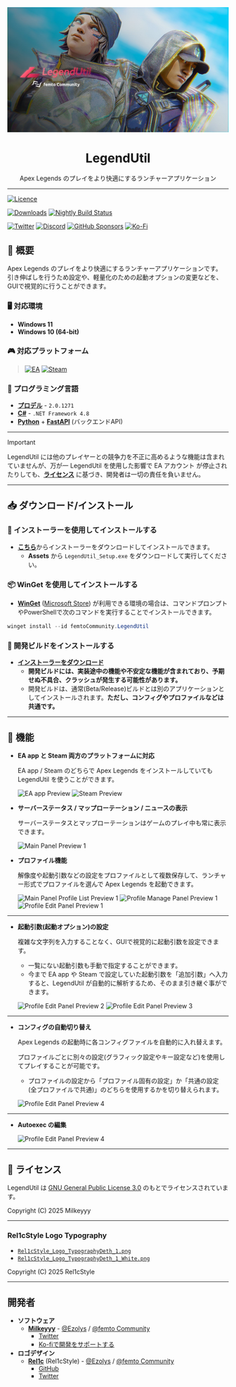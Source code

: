 <div align="center">
<img src="./Resources/Images/Splash/SplashImage.jpg?raw=true" alt="LegendUtil Banner" title="LegendUtil">
<h1>LegendUtil</h1>
<p>Apex Legends のプレイをより快適にするランチャーアプリケーション</p>
</div>

---

[![Licence](https://img.shields.io/github/license/femtoCommunity/LegendUtil?style=for-the-badge)](#-ライセンス)

[![Downloads](https://img.shields.io/github/downloads/femtoCommunity/LegendUtil/total?style=for-the-badge)](https://github.com/femtoCommunity/LegendUtil/releases)
[![Nightly Build Status](https://img.shields.io/github/actions/workflow/status/femtoCommunity/LegendUtil/nightly_rdr.yml?branch=dev&style=for-the-badge&label=Nightly%20Build)](https://github.com/femtoCommunity/LegendUtil/actions/workflows/nightly_rdr.yml)

[![Twitter](https://img.shields.io/badge/Twitter-%231DA1F2.svg?style=for-the-badge&logo=Twitter&logoColor=white)](https://twitter.com/Milkeyyy_53)
[![Discord](https://img.shields.io/badge/Discord-%235865F2.svg?style=for-the-badge&logo=discord&logoColor=white)](https://discord.gg/Y5FrzPft3M)
[![GitHub Sponsors](https://img.shields.io/github/sponsors/Milkeyyy?style=for-the-badge&logo=githubsponsors)](https://github.com/sponsors/Milkeyyy)
[![Ko-Fi](https://img.shields.io/badge/Ko--fi-F16061?style=for-the-badge&logo=ko-fi&logoColor=white)](https://ko-fi.com/milkeyyy)

## 📃 概要
Apex Legends のプレイをより快適にするランチャーアプリケーションです。
引き伸ばしを行うため設定や、軽量化のための起動オプションの変更などを、GUIで視覚的に行うことができます。

### 🖥️ 対応環境
- **Windows 11**
- **Windows 10 (64-bit)**

### 🎮 対応プラットフォーム
> [![EA](https://img.shields.io/badge/ea%20app-%23000000.svg?style=for-the-badge&logo=ea&logoColor=ffffff&color=e6371e)](https://www.ea.com/ja-jp/ea-app)
> [![Steam](https://img.shields.io/badge/steam-%23000000.svg?style=for-the-badge&logo=steam&logoColor=000000&color=e2e2e2)](https://store.steampowered.com/about/)

### 📝 プログラミング言語
- [**プロデル**](https://produ.irelang.jp/) - `2.0.1271`
- [**C#**](https://learn.microsoft.com/ja-jp/dotnet/csharp/) - `.NET Framework 4.8`
- [**Python**](https://www.python.org) + [**FastAPI**](https://fastapi.tiangolo.com/) (バックエンドAPI)

---

> [!IMPORTANT]
> LegendUtil には他のプレイヤーとの競争力を不正に高めるような機能は含まれていませんが、万が一 LegendUtil を使用した影響で EA アカウント が停止されたりしても、[**ライセンス**](#-ライセンス) に基づき、開発者は一切の責任を負いません。

---

## 📥 ダウンロード/インストール

### 📁 インストーラーを使用してインストールする
- [**こちら**](https://github.com/femtoCommunity/LegendUtil/releases)からインストーラーをダウンロードしてインストールできます。
  - **Assets** から `LegendUtil_Setup.exe` をダウンロードして実行してください。

### 📦 WinGet を使用してインストールする
- [**WinGet**](https://learn.microsoft.com/ja-jp/windows/package-manager/winget/) ([Microsoft Store](https://www.microsoft.com/p/app-installer/9nblggh4nns1#activetab=pivot:overviewtab)) が利用できる環境の場合は、コマンドプロンプトやPowerShellで次のコマンドを実行することでインストールできます。
```powershell
winget install --id femtoCommunity.LegendUtil
```

### 💊 開発ビルドをインストールする
- [**インストーラーをダウンロード**](https://api-legendutil.ezolys.com/releases/latest/download?release_channel=dev)
  - **開発ビルドには、実装途中の機能や不安定な機能が含まれており、予期せぬ不具合、クラッシュが発生する可能性があります。**
  - 開発ビルドは、通常(Beta/Release)ビルドとは別のアプリケーションとしてインストールされます。**ただし、コンフィグやプロファイルなどは共通です。**

---

## 🔧 機能
- **EA app と Steam 両方のプラットフォームに対応**

  EA app / Steam のどちらで Apex Legends をインストールしていても LegendUtil を使うことができます。

  ![EA app Preview](https://github.com/user-attachments/assets/9fb06df8-5c42-4ebc-9d3f-e524bdd50ee4)
  ![Steam Preview](https://github.com/user-attachments/assets/458457eb-6b8c-455b-894b-ca14e23bc7dd)



- **サーバーステータス / マップローテーション / ニュースの表示**

  サーバーステータスとマップローテーションはゲームのプレイ中も常に表示できます。

  ![Main Panel Preview 1](https://github.com/femtoCommunity/LegendUtil/assets/59532514/eed9211e-1b44-405f-bbdf-c31e1bebc91e)

- **プロファイル機能**

  解像度や起動引数などの設定をプロファイルとして複数保存して、ランチャー形式でプロファイルを選んで Apex Legends を起動できます。

  ![Main Panel Profile List Preview 1](https://github.com/user-attachments/assets/6184599b-8d01-45fe-9cfc-7291efc0b15c)
  ![Profile Manage Panel Preview 1](https://github.com/femtoCommunity/LegendUtil/assets/59532514/ec2e96cc-726f-4b38-91f2-5e8292da7335)
  ![Profile Edit Panel Preview 1](https://github.com/femtoCommunity/LegendUtil/assets/59532514/b0f3e7f4-4e6a-4e8b-9403-ab8feaa76ad9)

---

- **起動引数(起動オプション)の設定**

  複雑な文字列を入力することなく、GUIで視覚的に起動引数を設定できます。

  - 一覧にない起動引数も手動で指定することができます。
  - 今まで EA app や Steam で設定していた起動引数を「追加引数」へ入力すると、LegendUtil が自動的に解析するため、そのまま引き継ぐ事ができます。

  ![Profile Edit Panel Preview 2](https://github.com/femtoCommunity/LegendUtil/assets/59532514/0b447778-4c94-492a-ba4b-a7a74d6b995d)
  ![Profile Edit Panel Preview 3](https://github.com/femtoCommunity/LegendUtil/assets/59532514/b1604e42-4c00-4662-92e0-50217e42538c)

---

- **コンフィグの自動切り替え**

  Apex Legends の起動時に各コンフィグファイルを自動的に入れ替えます。

  プロファイルごとに別々の設定(グラフィック設定やキー設定など)を使用してプレイすることが可能です。

  - プロファイルの設定から「プロファイル固有の設定」か「共通の設定 (全プロファイルで共通)」のどちらを使用するかを切り替えられます。

  ![Profile Edit Panel Preview 4](https://github.com/femtoCommunity/LegendUtil/assets/59532514/3054d0ff-2566-4026-959c-537733c72011)

---

- **Autoexec の編集**

  ![Profile Edit Panel Preview 4](https://github.com/femtoCommunity/LegendUtil/assets/59532514/b7ec912d-e8e0-4bd1-bfea-67dfedbd1188)

---

## 📒 ライセンス

LegendUtil は [GNU General Public License 3.0](https://www.gnu.org/licenses/gpl-3.0.ja.html) のもとでライセンスされています。

Copyright (C) 2025 Milkeyyy

---

### Rel1cStyle Logo Typography

- [`Rel1cStyle_Logo_TypographyDeth_1.png`](./Resources/Logo/Rel1cStyle_Logo_TypographyDeth_1.png)
- [`Rel1cStyle_Logo_TypographyDeth_1_White.png`](./Resources/Logo/Rel1cStyle_Logo_TypographyDeth_1_White.png)

Copyright (C) 2025 Rel1cStyle

---

## 開発者
- **ソフトウェア**
  - [**Milkeyyy**](https://github.com/Milkeyyy) - [@Ezolys](https://github.com/Ezolys) / [@femto Community](https://github.com/femtoCommunity)
    - [Twitter](https://twitter.com/Milkeyyy_53)
    - [Ko-fiで開発をサポートする](https://ko-fi.com/milkeyyy)
- **ロゴデザイン**
  - [**Rel1c**](https://github.com/Rel1c393) (Rel1cStyle) - [@Ezolys](https://github.com/Ezolys) / [@femto Community](https://github.com/femtoCommunity)
    - [GitHub](https://github.com/Rel1c393)
    - [Twitter](https://twitter.com/Apex_tyaneko)
